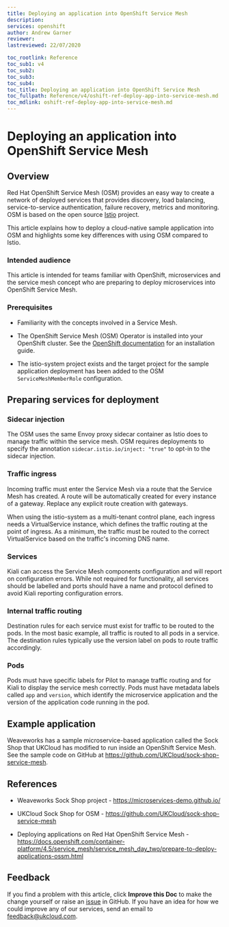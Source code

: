 ```yaml
---
title: Deploying an application into OpenShift Service Mesh
description:
services: openshift
author: Andrew Garner
reviewer:
lastreviewed: 22/07/2020

toc_rootlink: Reference
toc_sub1: v4
toc_sub2:
toc_sub3:
toc_sub4:
toc_title: Deploying an application into OpenShift Service Mesh
toc_fullpath: Reference/v4/oshift-ref-deploy-app-into-service-mesh.md
toc_mdlink: oshift-ref-deploy-app-into-service-mesh.md
---
```


# Deploying an application into OpenShift Service Mesh

## Overview

Red Hat OpenShift Service Mesh (OSM) provides an easy way to create a network of deployed services that provides discovery, load balancing, service-to-service authentication, failure recovery, metrics and monitoring. OSM is based on the open source [Istio](https://istio.io/) project.

This article explains how to deploy a cloud-native sample application into OSM and highlights some key differences with using OSM compared to Istio.

### Intended audience

This article is intended for teams familiar with OpenShift, microservices and the service mesh concept who are preparing to deploy microservices into OpenShift Service Mesh.

### Prerequisites

- Familiarity with the concepts involved in a Service Mesh.

- The OpenShift Service Mesh (OSM) Operator is installed into your OpenShift cluster. See the [OpenShift documentation](https://docs.openshift.com/container-platform/4.5/service_mesh/service_mesh_install/preparing-ossm-installation.html) for an installation guide.

- The istio-system project exists and the target project for the sample application deployment has been added to the OSM `ServiceMeshMemberRole` configuration.

## Preparing services for deployment

### Sidecar injection

The OSM uses the same Envoy proxy sidecar container as Istio does to manage traffic within the service mesh. OSM requires deployments to specify the annotation `sidecar.istio.io/inject: "true"` to opt-in to the sidecar injection.

### Traffic ingress

Incoming traffic must enter the Service Mesh via a route that the Service Mesh has created. A route will be automatically created for every instance of a gateway. Replace any explicit route creation with gateways.

When using the istio-system as a multi-tenant control plane, each ingress needs a VirtualService instance, which defines the traffic routing at the point of ingress. As a minimum, the traffic must be routed to the correct VirtualService based on the traffic's incoming DNS name.

### Services

Kiali can access the Service Mesh components configuration and will report on configuration errors. While not required for functionality, all services should be labelled and ports should have a name and protocol defined to avoid Kiali reporting configuration errors.

### Internal traffic routing

Destination rules for each service must exist for traffic to be routed to the pods. In the most basic example, all traffic is routed to all pods in a service. The destination rules typically use the version label on pods to route traffic accordingly.

### Pods

Pods must have specific labels for Pilot to manage traffic routing and for Kiali to display the service mesh correctly. Pods must have metadata labels called `app` and `version`, which identify the microservice application and the version of the application code running in the pod.

## Example application

Weaveworks has a sample microservice-based application called the Sock Shop that UKCloud has modified to run inside an OpenShift Service Mesh. See the sample code on GitHub at https://github.com/UKCloud/sock-shop-service-mesh.

## References

- Weaveworks Sock Shop project - https://microservices-demo.github.io/

- UKCloud Sock Shop for OSM - https://github.com/UKCloud/sock-shop-service-mesh

- Deploying applications on Red Hat OpenShift Service Mesh - https://docs.openshift.com/container-platform/4.5/service_mesh/service_mesh_day_two/prepare-to-deploy-applications-ossm.html

## Feedback

If you find a problem with this article, click **Improve this Doc** to make the change yourself or raise an [issue](https://github.com/UKCloud/documentation/issues) in GitHub. If you have an idea for how we could improve any of our services, send an email to <feedback@ukcloud.com>.
